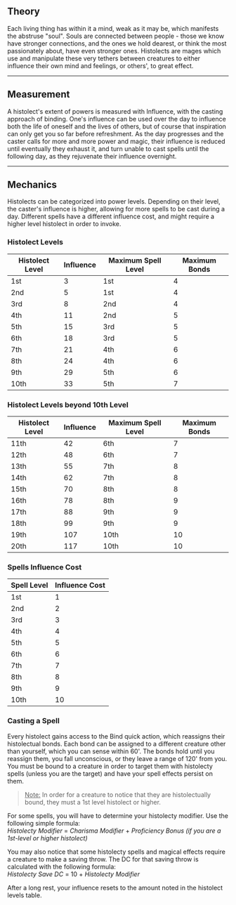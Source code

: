 ## Theory
 
Each living thing has within it a mind, weak as it may be, which manifests the abstruse "soul". Souls are connected between people - those we know have stronger connections, and the ones we hold dearest, or think the most passionately about, have even stronger ones. Histolects are mages which use and manipulate these very tethers between creatures to either influence their own mind and feelings, or others', to great effect.
   
- - -
## Measurement
 
A histolect's extent of powers is measured with Influence, with the casting approach of binding. One's influence can be used over the day to influence both the life of oneself and the lives of others, but of course that inspiration can only get you so far before refreshment. As the day progresses and the caster calls for more and more power and magic, their influence is reduced until eventually they exhaust it, and turn unable to cast spells until the following day, as they rejuvenate their influence overnight.
   
- - -
## Mechanics
 
Histolects can be categorized into power levels. Depending on their level, the caster's influence is higher, allowing for more spells to be cast during a day. Different spells have a different influence cost, and might require a higher level histolect in order to invoke.
 
### Histolect Levels
 
| **Histolect Level** | **Influence** | **Maximum Spell Level** | **Maximum Bonds** |
| ------------------- | ------------- | ----------------------- | ----------------- |
| 1st                 | 3             | 1st                     | 4                 |
| 2nd                 | 5             | 1st                     | 4                 |
| 3rd                 | 8             | 2nd                     | 4                 |
| 4th                 | 11            | 2nd                     | 5                 |
| 5th                 | 15            | 3rd                     | 5                 |
| 6th                 | 18            | 3rd                     | 5                 |
| 7th                 | 21            | 4th                     | 6                 |
| 8th                 | 24            | 4th                     | 6                 |
| 9th                 | 29            | 5th                     | 6                 |
| 10th                | 33            | 5th                     | 7                 |
 
### Histolect Levels beyond 10th Level
 
| **Histolect Level** | **Influence** | **Maximum Spell Level** | **Maximum Bonds** |
| ------------------- | ------------- | ----------------------- | ----------------- |
| 11th                | 42            | 6th                     | 7                 |
| 12th                | 48            | 6th                     | 7                 |
| 13th                | 55            | 7th                     | 8                 |
| 14th                | 62            | 7th                     | 8                 |
| 15th                | 70            | 8th                     | 8                 |
| 16th                | 78            | 8th                     | 9                 |
| 17th                | 88            | 9th                     | 9                 |
| 18th                | 99            | 9th                     | 9                 |
| 19th                | 107           | 10th                    | 10                |
| 20th                | 117           | 10th                    | 10                |

### Spells Influence Cost
 
| **Spell Level** | **Influence Cost** |
| --------------- | ------------------ |
| 1st             | 1                  |
| 2nd             | 2                  |
| 3rd             | 3                  |
| 4th             | 4                  |
| 5th             | 5                  |
| 6th             | 6                  |
| 7th             | 7                  |
| 8th             | 8                  |
| 9th             | 9                  |
| 10th            | 10                 |


### Casting a Spell
 
Every histolect gains access to the Bind quick action, which reassigns their histolectual bonds. Each bond can be assigned to a different creature other than yourself, which you can sense within 60'. The bonds hold until you reassign them, you fall unconscious, or they leave a range of 120' from you. You must be bound to a creature in order to target them with histolecty spells (unless you are the target) and have your spell effects persist on them.  
> <u>Note:</u> In order for a creature to notice that they are histolectually bound, they must a 1st level histolect or higher.
 
For some spells, you will have to determine your histolecty modifier. Use the following simple formula:  
_Histolecty Modifier_ = _Charisma Modifier_ + _Proficiency Bonus (if you are a 1st-level or higher histolect)_
 
You may also notice that some histolecty spells and magical effects require a creature to make a saving throw. The DC for that saving throw is calculated with the following formula:  
_Histolecty Save DC_ = 10 + _Histolecty Modifier_
 
After a long rest, your influence resets to the amount noted in the histolect levels table.